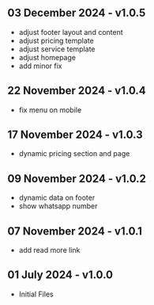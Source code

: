 ## 03 December 2024 - v1.0.5 ##
* adjust footer layout and content
* adjust pricing template
* adjust service template
* adjust homepage
* add minor fix

## 22 November 2024 - v1.0.4 ##
* fix menu on mobile

## 17 November 2024 - v1.0.3 ##
* dynamic pricing section and page

## 09 November 2024 - v1.0.2 ##
* dynamic data on footer
* show whatsapp number

## 07 November 2024 - v1.0.1 ##  
* add read more link

## 01 July 2024 - v1.0.0 ##  
* Initial Files
